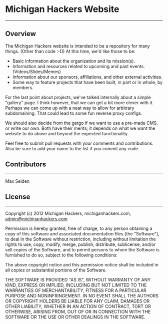 # Michigan Hackers Website

- - -

## Overview
The Michigan Hackers website is intended to be a repository for many things. (Other than code :-D) At this time, we'd like those to be:

+ Basic information about the organization and its mission(s).
+ Information and resources related to upcoming and past events. (Videos/Slides/Memes)
+ Information about our sponsors, affiliations, and other external activities.
+ Some way to feature projects that have been built, in part or in whole, by members. 

For the last point about projects, we've talked internally about a simple 
"gallery" page. I think however, that we can get a bit more clever with it. 
Perhaps we can come up with a neat way to allow for arbitrary subdomaining. 
That could lead to some fun reverse proxy configs.

We should also decide from the getgo if we want to use a pre-made CMS, or write
our own. Both have their merits; it depends on what we want the website to do
above and beyond the expected functionality. 

Feel free to submit pull requests with your comments and contributions. 
Also be sure to add your name to the list if you commit any code.

## Contributors
- - - 
Max Seiden

## License
- - - 
Copyright (c) 2012 Michigan Hackers, michiganhackers.com, admin@michiganhackers.com

Permission is hereby granted, free of charge, to any person obtaining a copy of
this software and associated documentation files (the "Software"), to deal in
the Software without restriction, including without limitation the rights to
use, copy, modify, merge, publish, distribute, sublicense, and/or sell copies of
the Software, and to permit persons to whom the Software is furnished to do so,
subject to the following conditions:

The above copyright notice and this permission notice shall be included in all
copies or substantial portions of the Software.

THE SOFTWARE IS PROVIDED "AS IS", WITHOUT WARRANTY OF ANY KIND, EXPRESS OR
IMPLIED, INCLUDING BUT NOT LIMITED TO THE WARRANTIES OF MERCHANTABILITY, FITNESS
FOR A PARTICULAR PURPOSE AND NONINFRINGEMENT. IN NO EVENT SHALL THE AUTHORS OR
COPYRIGHT HOLDERS BE LIABLE FOR ANY CLAIM, DAMAGES OR OTHER LIABILITY, WHETHER
IN AN ACTION OF CONTRACT, TORT OR OTHERWISE, ARISING FROM, OUT OF OR IN
CONNECTION WITH THE SOFTWARE OR THE USE OR OTHER DEALINGS IN THE SOFTWARE.
